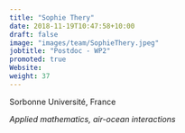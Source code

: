 ```yaml
---
title: "Sophie Thery"
date: 2018-11-19T10:47:58+10:00
draft: false
image: "images/team/SophieThery.jpeg"
jobtitle: "Postdoc - WP2"
promoted: true
Website:
weight: 37
---
```


Sorbonne Université, France

*Applied mathematics, air-ocean interactions*
